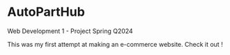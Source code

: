 # AutoPartHub
Web Development 1 - Project Spring Q2024 

This was my first attempt at making an e-commerce website.
Check it out !
